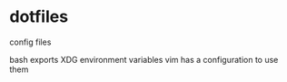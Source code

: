 # dotfiles
config files

bash exports XDG environment variables
vim has a configuration to use them
